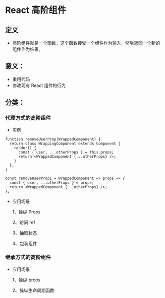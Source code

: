 # React 高阶组件

## 定义

- 高阶组件就是一个函数，这个函数接受一个组件作为输入，然后返回一个新的组件作为结果。

## 意义：

- 重用代码
- 修改现有 React 组件的行为

## 分类：

### 代理方式的高阶组件

- 实例

```
function removeUserProp(WrappedComponent) {
  return class WrappingComponent extends Component {
    render() {
      const { user, ...otherProps } = this.props;
      return <WrappedComponent {...otherProps} />;
    }
  };
}
```

```
const removeUserProp1 = WrappedComponent => props => {
  const { user, ...otherProps } = props;
  return <WrappedComponent {...otherProps} />;
};
```

- 应用场景

  1、操纵 Props

  2、访问 ref

  3、抽取状态

  4、包装组件

### 继承方式的高阶组件

- 应用场景

  1、操纵 props

  2、操纵生命周期函数

